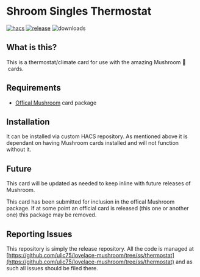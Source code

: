 # Shroom Singles Thermostat

[![hacs][hacs-badge]][hacs-url]
[![release][release-badge]][release-url]
![downloads][downloads-badge]

## What is this?

This is a thermostat/climate card for use with the amazing Mushroom 🍄 &nbsp;cards.

## Requirements

- [Offical Mushroom][mushroom-url] card package

## Installation

It can be installed via custom HACS repository. As mentioned above it is dependant on having Mushroom cards installed and will not function without it.

## Future

This card will be updated as needed to keep inline with future releases of Mushroom.

This card has been submitted for inclusion in the offical Mushroom package. If at some point an official card is released (this one or another one) this package may be removed.

## Reporting Issues

This repository is simply the release repository. All the code is managed at [https://github.com/ulic75/lovelace-mushroom/tree/ss/thermostat](https://github.com/ulic75/lovelace-mushroom/tree/ss/thermostat) and as such all issues should be filed there.

<!-- Badges -->

[hacs-url]: https://github.com/custom-components/hacs
[hacs-badge]: https://img.shields.io/badge/hacs-custom-blue.svg?style=flat-square
[release-badge]: https://img.shields.io/github/v/release/shroom-singles/thermostat?style=flat-square
[downloads-badge]: https://img.shields.io/github/downloads/shroom-singles/thermostat/total?style=flat-square

<!-- URLS -->

[release-url]: https://github.com/shroom-singles/thermostat/releases
[mushroom-url]: https://github.com/piitaya/lovelace-mushroom
